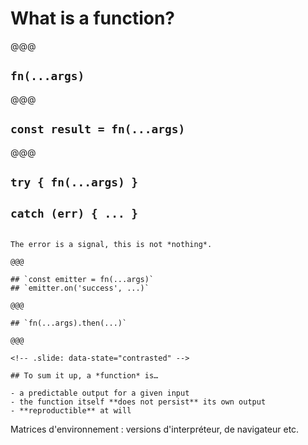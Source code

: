 <!-- .slide: data-state="contrasted" -->

# What is a **function**?

@@@

## `fn(...args)`

@@@

## `const result = fn(...args)`

@@@

## `try { fn(...args) }`
## `catch (err) { ... }`

~~~~

The error is a signal, this is not *nothing*.

@@@

## `const emitter = fn(...args)`
## `emitter.on('success', ...)`

@@@

## `fn(...args).then(...)`

@@@

<!-- .slide: data-state="contrasted" -->

## To sum it up, a *function* is…

- a predictable output for a given input
- the function itself **does not persist** its own output
- **reproductible** at will

~~~~

Matrices d'environnement : versions d'interpréteur, de navigateur etc.
